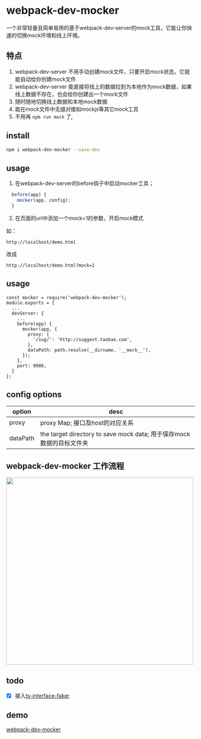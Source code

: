 # webpack-dev-mocker
一个非常轻量且简单易用的基于webpack-dev-server的mock工具，它能让你快速的切换mock环境和线上环境。

## 特点
1. webpack-dev-server 不用手动创建mock文件，只要开启mock状态，它就能自动给你创建mock文件
2. webpack-dev-server 能直接将线上的数据拉到为本地作为mock数据，如果线上数据不存在，也会给你创建出一个mock文件
3. 随时随地切换线上数据和本地mock数据
5. 能在mock文件中无缝对接如mockjs等其它mock工具
6. 不用再 ```npm run mock``` 了,
## install
```sh
npm i webpack-dev-mocker --save-dev
```

## usage
1. 在webpack-dev-server的before钩子中启动mocker工具；
```js
  before(app) {
    mocker(app, config);
  }
```
2. 在页面的url中添加一个mock=1的参数，开启mock模式

如：
```
http://localhost/demo.html
```
改成
```
http://localhost/demo.html?mock=1
```
## usage
```
const mocker = require('webpack-dev-mocker');
module.exports = {
  ...
  devServer: {
    ...
    before(app) {
      mocker(app, {
        proxy: {
          '/sug/': 'http://suggest.taobao.com',
        },
        dataPath: path.resolve(__dirname, '__mock__'),
      });
    },
    port: 9000,
  }
};
```

## config options
|  option   | desc  |
|  ----  | ----  |
| proxy  | proxy Map; 接口及host的对应关系 |
| dataPath  |the target directory to save mock data; 用于保存mock数据的目标文件夹 |

## webpack-dev-mocker 工作流程
<img src="https://raw.githubusercontent.com/weijialiu06/webpack-dev-mocker/master/images/1.png" width="500" />

## todo
- [x] 接入[ts-interface-faker](https://github.com/weijialiu06/ts-interface-faker.git)

## demo

[webpack-dev-mocker](https://github.com/weijialiu06/webpack-dev-mocker-demo.git)